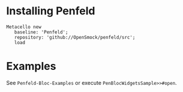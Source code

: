# Installing Penfeld

```Smalltalk
Metacello new
   baseline: 'Penfeld';
   repository: 'github://OpenSmock/penfeld/src';
   load
```
# Examples

See `Penfeld-Bloc-Examples` or execute `PenBlocWidgetsSample>>#open`.
